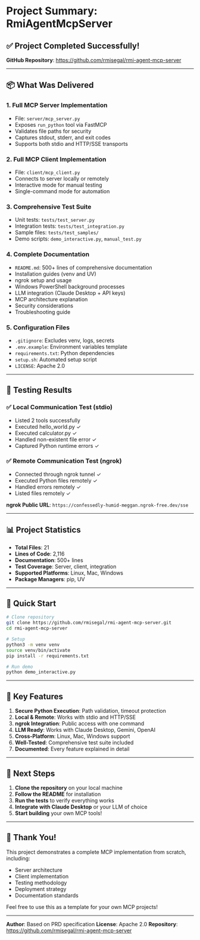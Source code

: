 # Project Summary: RmiAgentMcpServer

## ✅ Project Completed Successfully!

**GitHub Repository**: https://github.com/rmisegal/rmi-agent-mcp-server

---

## 📦 What Was Delivered

### 1. **Full MCP Server Implementation**
- File: `server/mcp_server.py`
- Exposes `run_python` tool via FastMCP
- Validates file paths for security
- Captures stdout, stderr, and exit codes
- Supports both stdio and HTTP/SSE transports

### 2. **Full MCP Client Implementation**
- File: `client/mcp_client.py`
- Connects to server locally or remotely
- Interactive mode for manual testing
- Single-command mode for automation

### 3. **Comprehensive Test Suite**
- Unit tests: `tests/test_server.py`
- Integration tests: `tests/test_integration.py`
- Sample files: `tests/test_samples/`
- Demo scripts: `demo_interactive.py`, `manual_test.py`

### 4. **Complete Documentation**
- `README.md`: 500+ lines of comprehensive documentation
- Installation guides (venv and UV)
- ngrok setup and usage
- Windows PowerShell background processes
- LLM integration (Claude Desktop + API keys)
- MCP architecture explanation
- Security considerations
- Troubleshooting guide

### 5. **Configuration Files**
- `.gitignore`: Excludes venv, logs, secrets
- `.env.example`: Environment variables template
- `requirements.txt`: Python dependencies
- `setup.sh`: Automated setup script
- `LICENSE`: Apache 2.0

---

## 🧪 Testing Results

### ✅ Local Communication Test (stdio)
- Listed 2 tools successfully
- Executed hello_world.py ✓
- Executed calculator.py ✓
- Handled non-existent file error ✓
- Captured Python runtime errors ✓

### ✅ Remote Communication Test (ngrok)
- Connected through ngrok tunnel ✓
- Executed Python files remotely ✓
- Handled errors remotely ✓
- Listed files remotely ✓

**ngrok Public URL**: `https://confessedly-humid-meggan.ngrok-free.dev/sse`

---

## 📊 Project Statistics

- **Total Files**: 21
- **Lines of Code**: 2,116
- **Documentation**: 500+ lines
- **Test Coverage**: Server, client, integration
- **Supported Platforms**: Linux, Mac, Windows
- **Package Managers**: pip, UV

---

## 🚀 Quick Start

```bash
# Clone repository
git clone https://github.com/rmisegal/rmi-agent-mcp-server.git
cd rmi-agent-mcp-server

# Setup
python3 -m venv venv
source venv/bin/activate
pip install -r requirements.txt

# Run demo
python demo_interactive.py
```

---

## 🎯 Key Features

1. **Secure Python Execution**: Path validation, timeout protection
2. **Local & Remote**: Works with stdio and HTTP/SSE
3. **ngrok Integration**: Public access with one command
4. **LLM Ready**: Works with Claude Desktop, Gemini, OpenAI
5. **Cross-Platform**: Linux, Mac, Windows support
6. **Well-Tested**: Comprehensive test suite included
7. **Documented**: Every feature explained in detail

---

## 📝 Next Steps

1. **Clone the repository** on your local machine
2. **Follow the README** for installation
3. **Run the tests** to verify everything works
4. **Integrate with Claude Desktop** or your LLM of choice
5. **Start building** your own MCP tools!

---

## 🙏 Thank You!

This project demonstrates a complete MCP implementation from scratch, including:
- Server architecture
- Client implementation
- Testing methodology
- Deployment strategy
- Documentation standards

Feel free to use this as a template for your own MCP projects!

---

**Author**: Based on PRD specification
**License**: Apache 2.0
**Repository**: https://github.com/rmisegal/rmi-agent-mcp-server
